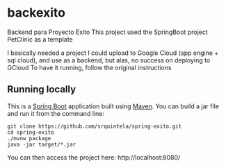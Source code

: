 # backexito
Backend para Proyecto Exito
This project used the SpringBoot project PetClinic as a template

I basically needed a project I could upload to Google Cloud (app engine + sql cloud), and use as a backend, but alas, no success on deploying to GCloud
To have it running, follow the original instructions
## Running locally
This is a [Spring Boot](https://spring.io/guides/gs/spring-boot) application built using [Maven](https://spring.io/guides/gs/maven/). You can build a jar file and run it from the command line:


```
git clone https://github.com/srquintela/spring-exito.git
cd spring-exito
./mvnw package
java -jar target/*.jar
```

You can then access the project here: http://localhost:8080/

